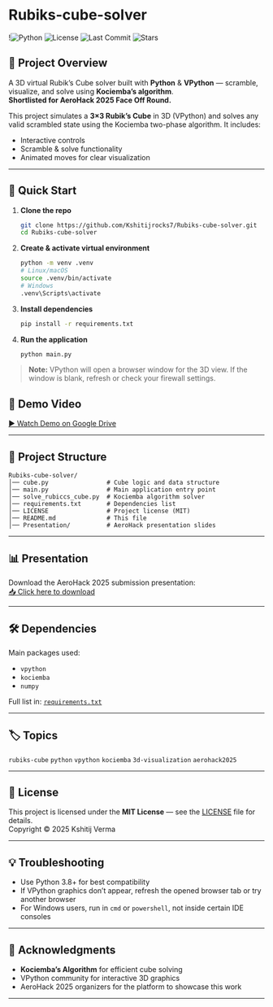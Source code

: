# Rubiks-cube-solver

!![Python](https://img.shields.io/badge/python-3.10-blue.svg)
![License](https://img.shields.io/badge/license-MIT-green.svg)
![Last Commit](https://img.shields.io/github/last-commit/Kshitij-Verma/Rubiks-Cube-Solver)
![Stars]([https://img.shields.io/github/stars/Kshitij-Verma/Rubiks-Cube-Solver?style=socia](https://github.com/Kshitijrocks7/Rubiks-cube-solver.git)l)


## 🧩 Project Overview
A 3D virtual Rubik’s Cube solver built with **Python** & **VPython** — scramble, visualize, and solve using **Kociemba’s algorithm**.  
**Shortlisted for AeroHack 2025 Face Off Round.**

This project simulates a **3×3 Rubik’s Cube** in 3D (VPython) and solves any valid scrambled state using the Kociemba two-phase algorithm. It includes:
- Interactive controls
- Scramble & solve functionality
- Animated moves for clear visualization

---

## 🚀 Quick Start

1. **Clone the repo**  
   ```bash
   git clone https://github.com/Kshitijrocks7/Rubiks-cube-solver.git
   cd Rubiks-cube-solver
   ```

2. **Create & activate virtual environment**
   ```bash
   python -m venv .venv
   # Linux/macOS
   source .venv/bin/activate
   # Windows
   .venv\Scripts\activate
   ```

3. **Install dependencies**
   ```bash
   pip install -r requirements.txt
   ```

4. **Run the application**
   ```bash
   python main.py
   ```

> **Note:** VPython will open a browser window for the 3D view. If the window is blank, refresh or check your firewall settings.
## 🎥 Demo Video
[▶ Watch Demo on Google Drive](https://drive.google.com/uc?id=1coXM6EN4oZJLrDu7GL_sDZovCXRrh9Ad&export=download)


---

## 📂 Project Structure
```
Rubiks-cube-solver/
│── cube.py                # Cube logic and data structure
│── main.py                # Main application entry point
│── solve_rubiccs_cube.py  # Kociemba algorithm solver
│── requirements.txt       # Dependencies list
│── LICENSE                # Project license (MIT)
│── README.md              # This file
│── Presentation/          # AeroHack presentation slides
```

---

## 📊 Presentation

Download the AeroHack 2025 submission presentation:  
[📥 Click here to download](Presentation/Your_PPT_File_Name.pptx)

---

## 🛠 Dependencies

Main packages used:
- `vpython`
- `kociemba`
- `numpy`

Full list in: [`requirements.txt`](requirements.txt)

---

## 🏷 Topics
`rubiks-cube` `python` `vpython` `kociemba` `3d-visualization` `aerohack2025`

---

## 📜 License
This project is licensed under the **MIT License** — see the [LICENSE](LICENSE) file for details.  
Copyright © 2025 Kshitij Verma

---

## 💡 Troubleshooting
- Use Python 3.8+ for best compatibility
- If VPython graphics don’t appear, refresh the opened browser tab or try another browser
- For Windows users, run in `cmd` or `powershell`, not inside certain IDE consoles

---

## 🌟 Acknowledgments
- **Kociemba’s Algorithm** for efficient cube solving
- VPython community for interactive 3D graphics
- AeroHack 2025 organizers for the platform to showcase this work

---
